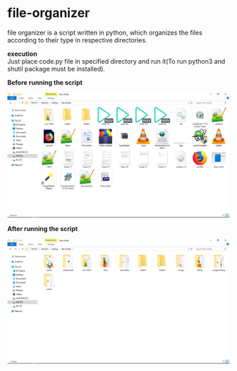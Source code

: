 # file-organizer
file organizer is a script written in python, which organizes the files according to their type in respective directories.

**execution**  
Just place code.py file in specified directory and run it(To run python3 and shutil package must be installed).  
  
  
**Before running the script**  
  
![alt text](https://raw.githubusercontent.com/vikramk9852/file-organizer/master/sample%20run/before.png)

**After running the script**  
  
![alt text](https://raw.githubusercontent.com/vikramk9852/file-organizer/master/sample%20run/after.png)
